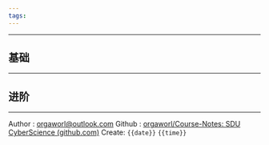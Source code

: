 ```yaml
---
tags:
---
```

---
## 基础





---
## 进阶





---
Author : orgaworl@outlook.com
Github : [orgaworl/Course-Notes: SDU CyberScience (github.com)](https://github.com/orgaworl/Course-Notes)
Create: `{{date}}` `{{time}}`
